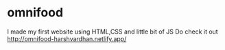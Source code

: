 # omnifood
 I made my first website using HTML,CSS and little bit of JS
 Do check it out http://omnifood-harshvardhan.netlify.app/

